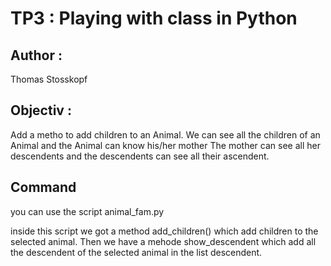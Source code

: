 # TP3 : Playing with class in Python
## Author :
Thomas Stosskopf

## Objectiv : 

Add a metho to add children to an Animal. 
We can see all the children of an Animal and the Animal can know his/her mother
The mother can see all her descendents and the descendents can see all their ascendent. 

## Command

you can use the script animal_fam.py

inside this script we got a method add_children() which add children to the selected animal. 
Then we have a mehode show_descendent which add all the descendent of the selected animal in the list descendent. 